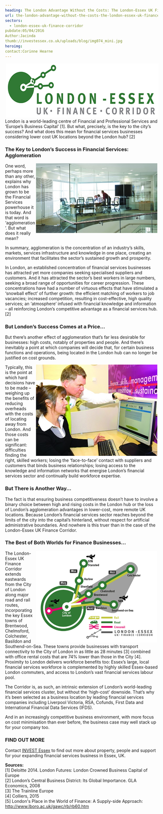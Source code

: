 ```yaml
---
heading: The London Advantage Without the Costs: The London-Essex UK Finance Corridor
url: the-london-advantage-without-the-costs-the-london-essex-uk-finance-corridor
sectors:
  - london-essex-uk-finance-corridor 
pubdate:05/04/2016
Author:Jacinda
thumb://investessex.co.uk/uploads/blog/img074_mini.jpg
heroimg:
contact:Corinne Hearne
---
```

<p><img alt='London Essex UK finance corridor' src='../uploads/blog/LEFC_Icon_V2.0-META_RGB_600px_.jpg' style='width: 600px; height: 179px; margin-left: 2px; margin-right: 2px;'/><br/>London is a world-leading centre of Financial and Professional Services and ‘Europe’s Business Capital’ [1]. But what, precisely, is the key to the city’s success? And what does this mean for financial services businesses considering lower cost UK locations beyond the London hub? [2]</p><h3>The Key to London’s Success in Financial Services: Agglomeration</h3><p><img alt='People at work in Essex' src='../uploads/blog/img074_700.jpg' style='width: 400px; height: 229px; margin-left: 2px; margin-right: 2px; float: right;'/>One word, perhaps more than any other, explains why London has grown to be the Financial Services powerhouse it is today. And that word is ‘agglomeration’. But what does it really mean?</p><p>In summary, agglomeration is the concentration of an industry’s skills, markets, services infrastructure and knowledge in one place, creating an environment that facilitates the sector’s sustained growth and prosperity.</p><p>In London, an established concentration of financial services businesses has attracted yet more companies seeking specialised suppliers and customers. And it has attracted the sector’s best workers in large numbers, seeking a broad range of opportunities for career progression. These concentrations have had a number of virtuous effects that have stimulated a ‘snowball effect’ of further growth: the efficient matching of workers to job vacancies; increased competition, resulting in cost-effective, high quality services; an ‘atmosphere’ infused with financial knowledge and information – all reinforcing London’s competitive advantage as a financial services hub. [2]</p><h3>But London’s Success Comes at a Price…</h3><p>But there’s another effect of agglomeration that’s far less desirable for businesses: high costs, notably of properties and people. And there’s inevitably a point at which companies will decide that, for certain business functions and operations, being located in the London hub can no longer be justified on cost grounds.</p><p><img alt='People at work' src='../uploads/blog/IE6_400.jpg' style='width: 400px; height: 300px; margin-left: 2px; margin-right: 2px; float: right;'/>Typically, this is the point at which hard decisions have to be made – weighing up the benefits of reducing overheads with the costs of locating away from London. And those costs can be significant: difficulties finding the right, skilled workers; losing the ‘face-to-face’ contact with suppliers and customers that binds business relationships; losing access to the knowledge and information networks that energise London’s financial services sector and continually build workforce expertise.</p><h3>But There is Another Way…</h3><p>The fact is that ensuring business competitiveness doesn’t have to involve a binary choice between high and rising costs in the London hub or the loss of London’s agglomeration advantages in lower-cost, more remote UK locations. Because London’s financial services sector reaches beyond the limits of the city into the capital’s hinterland, without respect for artificial administrative boundaries. And nowhere is this truer than in the case of the London-Essex UK Finance Corridor.</p><h3>The Best of Both Worlds for Finance Businesses…</h3><p><img alt='London - Essex UK finance corridor' src='../uploads/blog/London-Essex-Finance-Corridor_GREENS_RGB.jpg' style='line-height: 20.8px; width: 400px; height: 302px; float: right; margin-left: 2px; margin-right: 2px;'/></p><p>The London-Essex UK Finance Corridor extends eastwards from the City of London along major road and rail routes, incorporating the key Essex towns of Brentwood, Chelmsford, Colchester, Basildon and Southend-on-Sea. These towns provide businesses with transport connectivity to the City of London in as little as 28 minutes [3] combined with office rental costs that are 74% lower than those in the City [4]. Proximity to London delivers workforce benefits too: Essex’s large, local financial services workforce is complemented by highly skilled Essex-based London commuters, and access to London’s vast financial services labour pool.</p><p>The Corridor is, as such, an intrinsic extension of London’s world-leading financial services cluster, but without the ‘high-cost’ downside. That’s why it’s been selected as a business location by leading financial services companies including Liverpool Victoria, RSA, Cofunds, First Data and International Financial Data Services (IFDS).</p><p>And in an increasingly competitive business environment, with more focus on cost minimisation than ever before, the business case may well stack up for your company too.</p><h3>FIND OUT MORE</h3><p>Contact <a href='../index.html'>INVEST Essex</a> to find out more about property, people and support for your expanding financial services business in Essex, UK.</p><p><strong>Sources:</strong><br/>[1] Deloitte 2014. London Futures: London Crowned Business Capital of Europe<br/>[2] London’s Central Business District: Its Global Importance. GLA Economics, 2008<br/>[3] The Trainline Europe<br/>[4] Colliers, 2015<br/>[5] London's Place in the World of Finance: A Supply-side Approach: <a href='http://www.lboro.ac.uk/gawc/rb/rb60.htm'>http://www.lboro.ac.uk/gawc/rb/rb60.htm</a></p>
